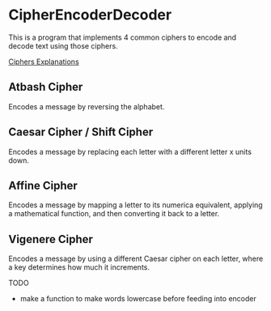 # CipherEncoderDecoder

This is a program that implements 4 common ciphers to encode and decode text using those ciphers.

[Ciphers Explanations](https://www.tutorialspoint.com/cryptography/traditional_ciphers.htm)

## Atbash Cipher

Encodes a message by reversing the alphabet. 

## Caesar Cipher / Shift Cipher

Encodes a message by replacing each letter with a different letter x units down.


## Affine Cipher

Encodes a message by mapping a letter to its numerica equivalent, applying a mathematical function, and then converting
it back to a letter.


## Vigenere Cipher

Encodes a message by using a different Caesar cipher on each letter, where a key determines how much it increments.


TODO
- make a function to make words lowercase before feeding into encoder